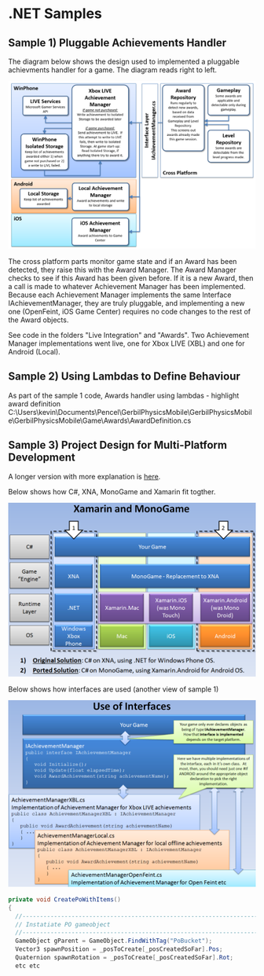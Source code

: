 # .NET Samples

## Sample 1) Pluggable Achievements Handler
The diagram below shows the design used to implemented a pluggable achievments handler for a game.  The diagram reads right to left.

![](PluggableAchievementMgr.png?raw=true)

The cross platform parts monitor game state and if an Award has been detected, they raise this with the Award Manager.  The Award Manager checks to see if this Award has been given before.  If it is a new Award, then a call is made to whatever Achievement Manager has been implemented.  Because each Achievement Manager implements the same Interface IAchievementManager, they are truly pluggable, and implementing a new one (OpenFeint, iOS Game Center) requires no code changes to the rest of the Award objects.

See code in the folders "Live Integration" and "Awards". Two Achievement Manager implementations went live, one for Xbox LIVE (XBL) and one for Android (Local).

## Sample 2) Using Lambdas to Define Behaviour
As part of the sample 1 code, 
Awards handler using lambdas - highlight award definition 
C:\Users\kevin\Documents\Pencel\GerbilPhysicsMobile\GerbilPhysicsMobile\GerbilPhysicsMobile\Game\Awards\AwardDefinition.cs

## Sample 3) Project Design for Multi-Platform Development
A longer version with more explanation is [here](http://www.pencelgames.com/blog/porting-android-solution-and-project-structure).

Below shows how C#, XNA, MonoGame and Xamarin fit togther.

![](XamarinAndMonoGame.png?raw=true)

Below shows how interfaces are used (another view of sample 1)

![](UseOfInterfaces.png?raw=true)

```csharp
private void CreatePoWithItems()
{
  //-------------------------------------------------------------------------
  // Instatiate PO gameobject
  //-------------------------------------------------------------------------
  GameObject gParent = GameObject.FindWithTag("PoBucket");
  Vector3 spawnPosition = _posToCreate[_posCreatedSoFar].Pos; 
  Quaternion spawnRotation = _posToCreate[_posCreatedSoFar].Rot; 
  etc etc
```
